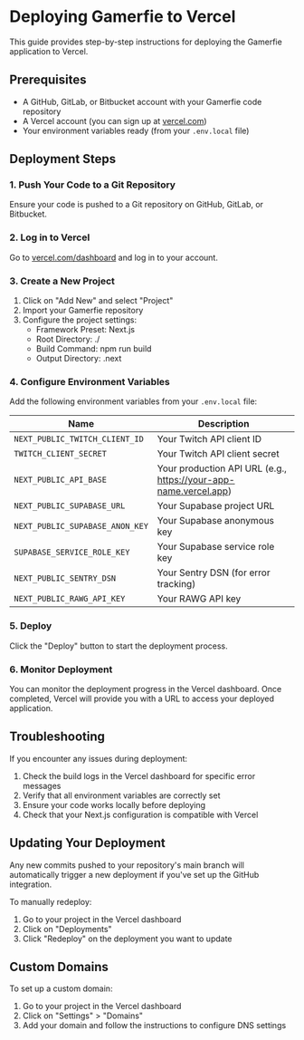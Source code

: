 # Deploying Gamerfie to Vercel

This guide provides step-by-step instructions for deploying the Gamerfie application to Vercel.

## Prerequisites

- A GitHub, GitLab, or Bitbucket account with your Gamerfie code repository
- A Vercel account (you can sign up at [vercel.com](https://vercel.com))
- Your environment variables ready (from your `.env.local` file)

## Deployment Steps

### 1. Push Your Code to a Git Repository

Ensure your code is pushed to a Git repository on GitHub, GitLab, or Bitbucket.

### 2. Log in to Vercel

Go to [vercel.com/dashboard](https://vercel.com/dashboard) and log in to your account.

### 3. Create a New Project

1. Click on "Add New" and select "Project"
2. Import your Gamerfie repository
3. Configure the project settings:
   - Framework Preset: Next.js
   - Root Directory: ./
   - Build Command: npm run build
   - Output Directory: .next

### 4. Configure Environment Variables

Add the following environment variables from your `.env.local` file:

| Name                            | Description                                                      |
| ------------------------------- | ---------------------------------------------------------------- |
| `NEXT_PUBLIC_TWITCH_CLIENT_ID`  | Your Twitch API client ID                                        |
| `TWITCH_CLIENT_SECRET`          | Your Twitch API client secret                                    |
| `NEXT_PUBLIC_API_BASE`          | Your production API URL (e.g., https://your-app-name.vercel.app) |
| `NEXT_PUBLIC_SUPABASE_URL`      | Your Supabase project URL                                        |
| `NEXT_PUBLIC_SUPABASE_ANON_KEY` | Your Supabase anonymous key                                      |
| `SUPABASE_SERVICE_ROLE_KEY`     | Your Supabase service role key                                   |
| `NEXT_PUBLIC_SENTRY_DSN`        | Your Sentry DSN (for error tracking)                             |
| `NEXT_PUBLIC_RAWG_API_KEY`      | Your RAWG API key                                                |

### 5. Deploy

Click the "Deploy" button to start the deployment process.

### 6. Monitor Deployment

You can monitor the deployment progress in the Vercel dashboard. Once completed, Vercel will provide you with a URL to access your deployed application.

## Troubleshooting

If you encounter any issues during deployment:

1. Check the build logs in the Vercel dashboard for specific error messages
2. Verify that all environment variables are correctly set
3. Ensure your code works locally before deploying
4. Check that your Next.js configuration is compatible with Vercel

## Updating Your Deployment

Any new commits pushed to your repository's main branch will automatically trigger a new deployment if you've set up the GitHub integration.

To manually redeploy:

1. Go to your project in the Vercel dashboard
2. Click on "Deployments"
3. Click "Redeploy" on the deployment you want to update

## Custom Domains

To set up a custom domain:

1. Go to your project in the Vercel dashboard
2. Click on "Settings" > "Domains"
3. Add your domain and follow the instructions to configure DNS settings
